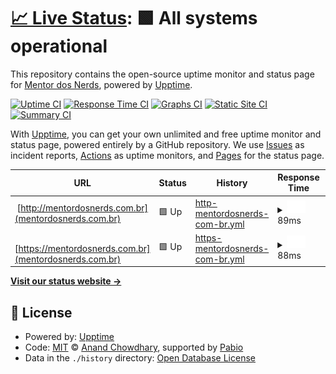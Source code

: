 # [📈 Live Status](https://mentordosnerds.github.io/upptime): <!--live status--> **🟩 All systems operational**

This repository contains the open-source uptime monitor and status page for [Mentor dos Nerds](https://mentordosnerds.com), powered by [Upptime](https://github.com/upptime/upptime).

[![Uptime CI](https://github.com/mentordosnerds/upptime/workflows/Uptime%20CI/badge.svg)](https://github.com/mentordosnerds/upptime/actions?query=workflow%3A%22Uptime+CI%22)
[![Response Time CI](https://github.com/mentordosnerds/upptime/workflows/Response%20Time%20CI/badge.svg)](https://github.com/mentordosnerds/upptime/actions?query=workflow%3A%22Response+Time+CI%22)
[![Graphs CI](https://github.com/mentordosnerds/upptime/workflows/Graphs%20CI/badge.svg)](https://github.com/mentordosnerds/upptime/actions?query=workflow%3A%22Graphs+CI%22)
[![Static Site CI](https://github.com/mentordosnerds/upptime/workflows/Static%20Site%20CI/badge.svg)](https://github.com/mentordosnerds/upptime/actions?query=workflow%3A%22Static+Site+CI%22)
[![Summary CI](https://github.com/mentordosnerds/upptime/workflows/Summary%20CI/badge.svg)](https://github.com/mentordosnerds/upptime/actions?query=workflow%3A%22Summary+CI%22)

With [Upptime](https://upptime.js.org), you can get your own unlimited and free uptime monitor and status page, powered entirely by a GitHub repository. We use [Issues](https://github.com/mentordosnerds/upptime/issues) as incident reports, [Actions](https://github.com/mentordosnerds/upptime/actions) as uptime monitors, and [Pages](https://mentordosnerds.github.io/upptime) for the status page.

<!--start: status pages-->
<!-- This summary is generated by Upptime (https://github.com/upptime/upptime) -->
<!-- Do not edit this manually, your changes will be overwritten -->
<!-- prettier-ignore -->
| URL | Status | History | Response Time | Uptime |
| --- | ------ | ------- | ------------- | ------ |
| <img alt="" src="https://icons.duckduckgo.com/ip3/null.ico" height="13"> [http://mentordosnerds.com.br](mentordosnerds.com.br) | 🟩 Up | [http-mentordosnerds-com-br.yml](https://github.com/mentordosnerds/upptime/commits/HEAD/history/http-mentordosnerds-com-br.yml) | <details><summary><img alt="Response time graph" src="./graphs/http-mentordosnerds-com-br/response-time-week.png" height="20"> 89ms</summary><br><a href="https://mentordosnerds.github.io/upptime/history/http-mentordosnerds-com-br"><img alt="Response time 89" src="https://img.shields.io/endpoint?url=https%3A%2F%2Fraw.githubusercontent.com%2Fmentordosnerds%2Fupptime%2FHEAD%2Fapi%2Fhttp-mentordosnerds-com-br%2Fresponse-time.json"></a><br><a href="https://mentordosnerds.github.io/upptime/history/http-mentordosnerds-com-br"><img alt="24-hour response time 89" src="https://img.shields.io/endpoint?url=https%3A%2F%2Fraw.githubusercontent.com%2Fmentordosnerds%2Fupptime%2FHEAD%2Fapi%2Fhttp-mentordosnerds-com-br%2Fresponse-time-day.json"></a><br><a href="https://mentordosnerds.github.io/upptime/history/http-mentordosnerds-com-br"><img alt="7-day response time 89" src="https://img.shields.io/endpoint?url=https%3A%2F%2Fraw.githubusercontent.com%2Fmentordosnerds%2Fupptime%2FHEAD%2Fapi%2Fhttp-mentordosnerds-com-br%2Fresponse-time-week.json"></a><br><a href="https://mentordosnerds.github.io/upptime/history/http-mentordosnerds-com-br"><img alt="30-day response time 89" src="https://img.shields.io/endpoint?url=https%3A%2F%2Fraw.githubusercontent.com%2Fmentordosnerds%2Fupptime%2FHEAD%2Fapi%2Fhttp-mentordosnerds-com-br%2Fresponse-time-month.json"></a><br><a href="https://mentordosnerds.github.io/upptime/history/http-mentordosnerds-com-br"><img alt="1-year response time 89" src="https://img.shields.io/endpoint?url=https%3A%2F%2Fraw.githubusercontent.com%2Fmentordosnerds%2Fupptime%2FHEAD%2Fapi%2Fhttp-mentordosnerds-com-br%2Fresponse-time-year.json"></a></details> | <details><summary><a href="https://mentordosnerds.github.io/upptime/history/http-mentordosnerds-com-br">2.15%</a></summary><a href="https://mentordosnerds.github.io/upptime/history/http-mentordosnerds-com-br"><img alt="All-time uptime 2.15%" src="https://img.shields.io/endpoint?url=https%3A%2F%2Fraw.githubusercontent.com%2Fmentordosnerds%2Fupptime%2FHEAD%2Fapi%2Fhttp-mentordosnerds-com-br%2Fuptime.json"></a><br><a href="https://mentordosnerds.github.io/upptime/history/http-mentordosnerds-com-br"><img alt="24-hour uptime 2.15%" src="https://img.shields.io/endpoint?url=https%3A%2F%2Fraw.githubusercontent.com%2Fmentordosnerds%2Fupptime%2FHEAD%2Fapi%2Fhttp-mentordosnerds-com-br%2Fuptime-day.json"></a><br><a href="https://mentordosnerds.github.io/upptime/history/http-mentordosnerds-com-br"><img alt="7-day uptime 2.15%" src="https://img.shields.io/endpoint?url=https%3A%2F%2Fraw.githubusercontent.com%2Fmentordosnerds%2Fupptime%2FHEAD%2Fapi%2Fhttp-mentordosnerds-com-br%2Fuptime-week.json"></a><br><a href="https://mentordosnerds.github.io/upptime/history/http-mentordosnerds-com-br"><img alt="30-day uptime 2.15%" src="https://img.shields.io/endpoint?url=https%3A%2F%2Fraw.githubusercontent.com%2Fmentordosnerds%2Fupptime%2FHEAD%2Fapi%2Fhttp-mentordosnerds-com-br%2Fuptime-month.json"></a><br><a href="https://mentordosnerds.github.io/upptime/history/http-mentordosnerds-com-br"><img alt="1-year uptime 2.15%" src="https://img.shields.io/endpoint?url=https%3A%2F%2Fraw.githubusercontent.com%2Fmentordosnerds%2Fupptime%2FHEAD%2Fapi%2Fhttp-mentordosnerds-com-br%2Fuptime-year.json"></a></details>
| <img alt="" src="https://icons.duckduckgo.com/ip3/null.ico" height="13"> [https://mentordosnerds.com.br](mentordosnerds.com.br) | 🟩 Up | [https-mentordosnerds-com-br.yml](https://github.com/mentordosnerds/upptime/commits/HEAD/history/https-mentordosnerds-com-br.yml) | <details><summary><img alt="Response time graph" src="./graphs/https-mentordosnerds-com-br/response-time-week.png" height="20"> 88ms</summary><br><a href="https://mentordosnerds.github.io/upptime/history/https-mentordosnerds-com-br"><img alt="Response time 88" src="https://img.shields.io/endpoint?url=https%3A%2F%2Fraw.githubusercontent.com%2Fmentordosnerds%2Fupptime%2FHEAD%2Fapi%2Fhttps-mentordosnerds-com-br%2Fresponse-time.json"></a><br><a href="https://mentordosnerds.github.io/upptime/history/https-mentordosnerds-com-br"><img alt="24-hour response time 88" src="https://img.shields.io/endpoint?url=https%3A%2F%2Fraw.githubusercontent.com%2Fmentordosnerds%2Fupptime%2FHEAD%2Fapi%2Fhttps-mentordosnerds-com-br%2Fresponse-time-day.json"></a><br><a href="https://mentordosnerds.github.io/upptime/history/https-mentordosnerds-com-br"><img alt="7-day response time 88" src="https://img.shields.io/endpoint?url=https%3A%2F%2Fraw.githubusercontent.com%2Fmentordosnerds%2Fupptime%2FHEAD%2Fapi%2Fhttps-mentordosnerds-com-br%2Fresponse-time-week.json"></a><br><a href="https://mentordosnerds.github.io/upptime/history/https-mentordosnerds-com-br"><img alt="30-day response time 88" src="https://img.shields.io/endpoint?url=https%3A%2F%2Fraw.githubusercontent.com%2Fmentordosnerds%2Fupptime%2FHEAD%2Fapi%2Fhttps-mentordosnerds-com-br%2Fresponse-time-month.json"></a><br><a href="https://mentordosnerds.github.io/upptime/history/https-mentordosnerds-com-br"><img alt="1-year response time 88" src="https://img.shields.io/endpoint?url=https%3A%2F%2Fraw.githubusercontent.com%2Fmentordosnerds%2Fupptime%2FHEAD%2Fapi%2Fhttps-mentordosnerds-com-br%2Fresponse-time-year.json"></a></details> | <details><summary><a href="https://mentordosnerds.github.io/upptime/history/https-mentordosnerds-com-br">100.00%</a></summary><a href="https://mentordosnerds.github.io/upptime/history/https-mentordosnerds-com-br"><img alt="All-time uptime 100.00%" src="https://img.shields.io/endpoint?url=https%3A%2F%2Fraw.githubusercontent.com%2Fmentordosnerds%2Fupptime%2FHEAD%2Fapi%2Fhttps-mentordosnerds-com-br%2Fuptime.json"></a><br><a href="https://mentordosnerds.github.io/upptime/history/https-mentordosnerds-com-br"><img alt="24-hour uptime 100.00%" src="https://img.shields.io/endpoint?url=https%3A%2F%2Fraw.githubusercontent.com%2Fmentordosnerds%2Fupptime%2FHEAD%2Fapi%2Fhttps-mentordosnerds-com-br%2Fuptime-day.json"></a><br><a href="https://mentordosnerds.github.io/upptime/history/https-mentordosnerds-com-br"><img alt="7-day uptime 100.00%" src="https://img.shields.io/endpoint?url=https%3A%2F%2Fraw.githubusercontent.com%2Fmentordosnerds%2Fupptime%2FHEAD%2Fapi%2Fhttps-mentordosnerds-com-br%2Fuptime-week.json"></a><br><a href="https://mentordosnerds.github.io/upptime/history/https-mentordosnerds-com-br"><img alt="30-day uptime 100.00%" src="https://img.shields.io/endpoint?url=https%3A%2F%2Fraw.githubusercontent.com%2Fmentordosnerds%2Fupptime%2FHEAD%2Fapi%2Fhttps-mentordosnerds-com-br%2Fuptime-month.json"></a><br><a href="https://mentordosnerds.github.io/upptime/history/https-mentordosnerds-com-br"><img alt="1-year uptime 100.00%" src="https://img.shields.io/endpoint?url=https%3A%2F%2Fraw.githubusercontent.com%2Fmentordosnerds%2Fupptime%2FHEAD%2Fapi%2Fhttps-mentordosnerds-com-br%2Fuptime-year.json"></a></details>

<!--end: status pages-->

[**Visit our status website →**](https://mentordosnerds.github.io/upptime)

## 📄 License

- Powered by: [Upptime](https://github.com/upptime/upptime)
- Code: [MIT](./LICENSE) © [Anand Chowdhary](https://anandchowdhary.com), supported by [Pabio](https://pabio.com)
- Data in the `./history` directory: [Open Database License](https://opendatacommons.org/licenses/odbl/1-0/)
